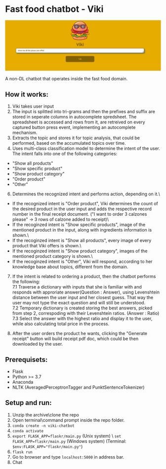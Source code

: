 # Fast food chatbot - Viki
![Image description](flaskr/static/avatar.PNG)

A non-DL chatbot that operates inside the fast food domain.

## How it works:
1. Viki takes user input
2. The input is splitted into tri-grams and then the prefixes and suffix are stored in seperate columns in autocomplete spredsheet.
   The spreadsheet is accessed and rows from it, are retreived on every captured button press event, implementing an autocomplete mechanism.
4. Extracts the topic and stores it for topic analysis, that could be performed, based on the accumulated topics over time.
5. Uses multi-class classification model to determine the intent of the user. The intent falls into one of the following categories:
  - "Show all products"
  - "Show specific product"
  - "Show product category"
  - "Order product"
  - "Other"
6. Determines the recognized intent and performs action, depending on it.\
  - If the recognized intent is "Order product", Viki determines the count of the desired product in the user input and adds the respective record number in the final receipt document. ("I want to order 3 calzones please" -> 3 rows of calzone added to receipt)\
  - If the recoginzed intent is "Show specific products", image of the mentioned product in the input, along with ingredients information is shown.\
  - If the recoginzed intent is "Show all products", every image of every product that Viki offers is shown.\
  - If the recoginzed intent is "Show product category", images of the mentioned product category is shown.\
  - If the recoginzed intent is "Other", Viki will respond, according to her knowledge base about topics, different from the domain.

7. If the intent is related to ordering a product, then the chatbot performs the following:\
  7.1 Traverse a dictionary with inputs that she is familiar with and responds with approriate answer(Question : Answer), using Levenshtein distance between the user input and her closest guess. That way the user may not type the exact question and will still be understood.\
  7.2 Temporary dictionary is created storing the best answers, picked from step 2, correspoding with their Levenshtein ratios. (Answer : Ratio)\
  7.3 Select the answer with the highest ratio and display it to the user, while also calculating total price in the process.

8. After the user orders the product he wants, clicking the "Generate receipt" button will build receipt pdf doc, which could be then downloaded by the user.

## Prerequisets:
- Flask
- Python >= 3.7
- Anaconda
- NLTK (AveragedPerceptronTagger and PunktSentenceTokenizer) 

## Setup and run:
1. Unzip the archive\clone the repo
2. Open terminal\command prompt inside the repo folder.
3. `conda create -n viki-chatbot`
4. `conda activate`
5. `export FLASK_APP=flaskr/main.py` (Unix system) \ `set FLASK_APP=flaskr/main.py` (Windows system) (Terminal: `$env:FLASK_APP="flaskr/main.py"`) 
6. `flask run`
7. Go to browser and type `localhost:5000` in address bar.
8. Chat
